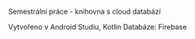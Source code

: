 Semestrální práce - knihovna s cloud databází

Vytvořeno v Android Studiu, Kotlin
Databáze: Firebase
